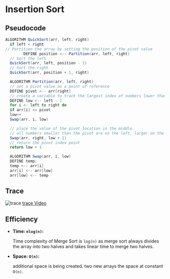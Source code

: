 # Insertion Sort



## Pseudocode

```java
ALGORITHM QuickSort(arr, left, right)
  if left < right
// Partition the array by setting the position of the pivot value
        DEFINE position <-- Partition(arr, left, right)
  // Sort the left
  QuickSort(arr, left, position - 1)
  // Sort the right
  QuickSort(arr, position + 1, right)

  ALGORITHM Partition(arr, left, right)
  // set a pivot value as a point of reference
  DEFINE pivot <-- arr[right]
  // create a variable to track the largest index of numbers lower than the defined pivot
  DEFINE low <-- left - 1
  for i <- left to right do
  if arr[i] <= pivot
  low++
  Swap(arr, i, low)

  // place the value of the pivot location in the middle.
  // all numbers smaller than the pivot are on the left, larger on the right.
  Swap(arr, right, low + 1)
  // return the pivot index point
  return low + 1

  ALGORITHM Swap(arr, i, low)
  DEFINE temp;
  temp <-- arr[i]
  arr[i] <-- arr[low]
  arr[low] <-- temp
```

## Trace
![trace](https://cdn.guru99.com/images/1/011019_1052_QuickSortAl2.png)
[trace Video](https://www.youtube.com/watch?v=Fiot5yuwPAg&list=PLj8W7XIvO93qVnnXxyeWmCSvMFqRBP4Jw&index=5)
## Efficiency

- **Time: `nlog(n)`:**

  Time complexity of Merge Sort is `log(n)` as merge sort always divides the array into two halves and takes linear time to merge two halves.

- **Space: `O(n)`:**

  additional space is being created. two new arrays the space at constant `O(n)`.
